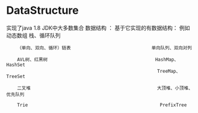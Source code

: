 # DataStructure
实现了java 1.8 JDK中大多数集合
     数据结构 ：                            基于它实现的有数据结构：
例如     动态数组                                            栈、循环队列

        （单向、双向、循环）链表                              单向队列、双向对列  
        
        AVL树、红黑树                                        HashMap、HashSet
                                                            TreeMap、TreeSet
        
        二叉堆                                               大顶堆、小顶堆、优先队列
        
        Trie                                                 PrefixTree
